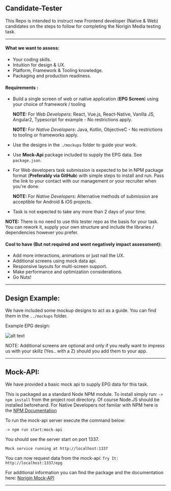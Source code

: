 ## Candidate-Tester
This Repo is intended to instruct new Frontend developer (Native & Web) candidates on the steps to follow for completing the Norigin Media testing task.

---

#### What we want to assess:

* Your coding skills.
* Intuition for design & UX.
* Platform, Framework & Tooling knowledge.
* Packaging and production readiness.

#### Requirements :

 * Build a single screen of web or native application (**EPG Screen**) using your choice of framework / tooling
 
    **NOTE:** For *Web Developers*: React, Vue.js, React-Native, Vanilla JS, Angular2, Typescript for example - No restrictions apply.
    
    **NOTE:** For *Native Developers*: Java, Kotlin, ObjectiveC - No restrictions to tooling or frameworks apply.
 
 * Use the designs in the `./mockups` folder to guide your work. 
 * Use **Mock-Api** package included to supply the EPG data. See `package.json`.
 * For Web developers task submission is expected to be in NPM package format (**Preferably via GitHub**) with simple steps to install and run. Pass the link to your contact with our management or your recruiter when you're done. 
 
    **NOTE:** For *Native Developers*: Alternative methods of submission are acceptible for Android & iOS projects.
 
 * Task is not expected to take any more than 2 days of your time.

**NOTE:** There is no need to use this tester repo as the basis for your task. You can rework it, supply your own structure and include the libraries / dependencies however you prefer.

#### Cool to have (But not required and wont negatively impact assessment):

* Add more interactions, animations or just nail the UX.
* Additional screens using mock data api.
* Responsive layouts for multi-screen support.
* Make performance and optimization considerations.
* Go Nuts!


---
## Design Example:

We have included some mockup designs to act as a guide. You can find them in the `../mockups` folder.

Example EPG design:

![alt text](https://raw.githubusercontent.com/NoriginMedia/candidate-tester/master/mockups/EPG_small.png "Logo Title Text 1")



NOTE: Additional screens are optional and only if you really want to impress us with your skillz (Yes.. with a Z) should you add them to your app.

---

## Mock-API:

We have provided a basic mock api to supply EPG data for this task. 

This is packaged as a standard Node NPM module. To install simply run: `-> npm install` from the project root directory.
Of course Node.JS should be installed beforehand. For Native Developers not familar with NPM here is the [NPM Documentation](https://docs.npmjs.com/getting-started/installing-node)

To run the mock-api server execute the command below:

```
-> npm run start:mock-api
```
You should see the server start on port 1337.
```
Mock service running at http://localhost:1337
```
You can now request data from the mock-api: 
`Try It: http://localhost:1337/epg`


For additional information you can find the package and the documentation here: [Norigin Mock-API](https://github.com/NoriginMedia/mock-api/tree/cloudberry)

---
